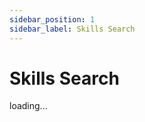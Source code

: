 ```yaml
---
sidebar_position: 1
sidebar_label: Skills Search
---
```

# Skills Search

<div name='skillsearch'>
loading...
</div>

